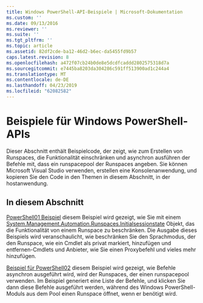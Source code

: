 ```yaml
---
title: Windows PowerShell-API-Beispiele | Microsoft-Dokumentation
ms.custom: ''
ms.date: 09/13/2016
ms.reviewer: ''
ms.suite: ''
ms.tgt_pltfrm: ''
ms.topic: article
ms.assetid: 82df2cde-ba12-46d2-b6ec-da5455fd9b57
caps.latest.revision: 8
ms.openlocfilehash: a472f07cb24b0de8e5dcdfcaddd2802575318d7a
ms.sourcegitcommit: e7445ba8203da304286c591ff513900ad1c244a4
ms.translationtype: MT
ms.contentlocale: de-DE
ms.lasthandoff: 04/23/2019
ms.locfileid: "62082582"
---
```

# <a name="windows-powershell-api-samples"></a>Beispiele für Windows PowerShell-APIs

Dieser Abschnitt enthält Beispielcode, der zeigt, wie zum Erstellen von Runspaces, die Funktionalität einschränken und asynchron ausführen der Befehle mit, dass ein runspacepool der Runspaces angeben. Sie können Microsoft Visual Studio verwenden, erstellen eine Konsolenanwendung, und kopieren Sie den Code in den Themen in diesem Abschnitt, in der hostanwendung.

## <a name="in-this-section"></a>In diesem Abschnitt

[PowerShell01 Beispiel](./windows-powershell01-sample.md) diesem Beispiel wird gezeigt, wie Sie mit einem [System.Management.Automation.Runspaces.Initialsessionstate](/dotnet/api/System.Management.Automation.Runspaces.InitialSessionState) Objekt, das die Funktionalität von einem Runspace zu beschränken. Die Ausgabe dieses Beispiels wird veranschaulicht, wie beschränken Sie den Sprachmodus, der den Runspace, wie ein Cmdlet als privat markiert, hinzufügen und entfernen-Cmdlets und Anbieter, wie Sie einen Proxybefehl und vieles mehr hinzufügen.

[Beispiel für PowerShell02](./windows-powershell02-sample.md) diesem Beispiel wird gezeigt, wie Befehle asynchron ausgeführt wird, wird der Runspaces, der einen runspacepool verwenden. Im Beispiel generiert eine Liste der Befehle, und klicken Sie dann diese Befehle ausgeführt werden, während des Windows PowerShell-Moduls aus dem Pool einen Runspace öffnet, wenn er benötigt wird.